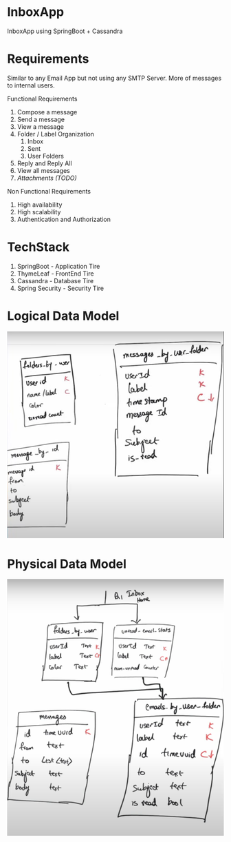 # InboxApp
InboxApp using SpringBoot + Cassandra
# Requirements
Similar to any Email App but not using any SMTP Server. More of messages to internal users.

Functional Requirements
1. Compose a message
2. Send a message
3. View a message
4. Folder / Label Organization 
   1. Inbox 
   2. Sent 
   3. User Folders
5. Reply and Reply All
6. View all messages
7. _Attachments (TODO)_

Non Functional Requirements
1. High availability
2. High scalability
3. Authentication and Authorization

# TechStack

1. SpringBoot - Application Tire
2. ThymeLeaf - FrontEnd Tire
3. Cassandra - Database Tire
4. Spring Security - Security Tire

# Logical Data Model
![img.png](images/img.png)

# Physical Data Model
![img.png](images/img1.png)



